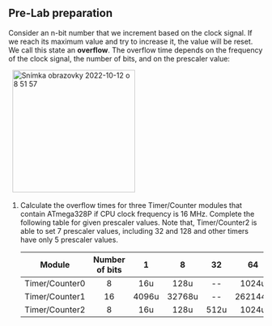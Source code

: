 ## Pre-Lab preparation

Consider an n-bit number that we increment based on the clock signal. If we reach its maximum value and try to increase it, the value will be reset. We call this state an **overflow**. The overflow time depends on the frequency of the clock signal, the number of bits, and on the prescaler value:

&nbsp;
<img width="242" alt="Snímka obrazovky 2022-10-12 o 8 51 57" src="https://user-images.githubusercontent.com/99388246/195270964-3be51f9b-ec61-486a-926e-256e8b31ac2b.png">
&nbsp;

1. Calculate the overflow times for three Timer/Counter modules that contain ATmega328P if CPU clock frequency is 16&nbsp;MHz. Complete the following table for given prescaler values. Note that, Timer/Counter2 is able to set 7 prescaler values, including 32 and 128 and other timers have only 5 prescaler values.

   | **Module** | **Number of bits** | **1** | **8** | **32** | **64** | **128** | **256** | **1024** |
   | :-: | :-: | :-: | :-: | :-: | :-: | :-: | :-: | :-: |
   | Timer/Counter0 | 8  | 16u | 128u | -- | 1024u | -- | 4096u | 16384u |
   | Timer/Counter1 | 16 | 4096u | 32768u | -- | 262144u | -- | 1048576u | 4194304u |
   | Timer/Counter2 | 8  | 16u | 128u | 512u | 1024u | 2048u | 4096u | 16384u |
